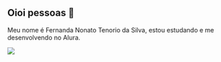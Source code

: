 ## Oioi pessoas 👋
Meu nome é Fernanda Nonato Tenorio da Silva, estou estudando e me desenvolvendo no Alura.

![](https://media.tenor.com/1hCrwK7qJPcAAAAM/kyan.gif)
